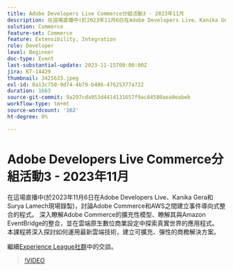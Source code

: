 ```yaml
---
title: Adobe Developers Live Commerce分組活動3 - 2023年11月
description: 在這場直播中(於2023年11月6日在Adobe Developers Live、Kanika Gera和Surya Lamech現場錄製)，討論Adobe Commerce和AWS之間建立事件導向式整合的程式。 深入瞭解Adobe Commerce的擴充性模型、瞭解其與Amazon EventBridge的整合，並在雲端原生數位商業設定中探索真實世界的應用程式。 本課程將深入探討如何運用最新雲端技術，建立可擴充、彈性的商務解決方案。
solution: Commerce
feature-set: Commerce
feature: Extensibility, Integration
role: Developer
level: Beginner
doc-type: Event
last-substantial-update: 2023-11-15T00:00:00Z
jira: KT-14429
thumbnail: 3425633.jpeg
exl-id: 8a13c750-9d74-4b79-b406-47625377a722
duration: 1663
source-git-commit: 9a297cda953d4414131657f9ac84580aea0eabeb
workflow-type: tm+mt
source-wordcount: '162'
ht-degree: 0%

---
```


# Adobe Developers Live Commerce分組活動3 - 2023年11月

在這場直播中(於2023年11月6日在Adobe Developers Live、Kanika Gera和Surya Lamech現場錄製)，討論Adobe Commerce和AWS之間建立事件導向式整合的程式。 深入瞭解Adobe Commerce的擴充性模型、瞭解其與Amazon EventBridge的整合，並在雲端原生數位商業設定中探索真實世界的應用程式。 本課程將深入探討如何運用最新雲端技術，建立可擴充、彈性的商務解決方案。

繼續[Experience League社群](https://adobe.ly/3ts1NW5)中的交談。

>[!VIDEO](https://video.tv.adobe.com/v/3425633/?learn=on)
